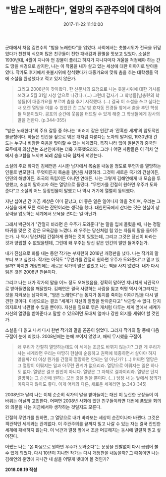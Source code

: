 ﻿---
layout: post
title: '"밤은 노래한다", 열망의 주관주의에 대하여'
date: 2017-11-22 11:10:00
categories: jekyll update
background: '/img/posts/06.jpg'
---

군대에서 처음 김연수의 "밤을 노래한다"를 읽었다. 사회에서는 촛불시위가 전국을 뒤덮었다가 천천히 식으며 많은 친구들이 진한 패배감과 환멸을 맛보고 있었다. 소설은 1930년대, 4월이 지나야 언 강물이 풀리고 하지가 지나자마자 겨울을 걱정해야 하는 간도 땅을 배경으로 삼지만, 나는 이 작품을 내가 살고 있는 세상에 대한 이야기로 받아들였다. 작가도 후기에서 촛불시위에 참석했다가 대중가요에 맞춰 춤을 추는 대학생들 덕에 소설을 완성했다고 적고 있지 않은가.


>그리고 2008년이 찾아왔다. 한 신문사의 요청으로 나는 촛불시위에 대한 기사를 쓰려고 5월 31일 시청 앞으로 나갔다. (...) 그런데 갑자기 그 학생들[남총련의 학생들]이 대중가요를 부르며 춤을 추기 시작했다. (...) 결국 이 소설을 쓰고 싶다는 내 오랜 열망을 이룰 수 있었던 건 그날 밤 효자동 전경들 앞에서 춤을 추던 학생들 덕분이었다. 공포의 순간에 웃음을 터뜨릴 수 있게 해준 그 학생들에게 감사의 말을 전한다. (p.344-355)

"밤은 노래한다"의 주요 갈등 중 하나는 '버러지 같은 인간'과 '잔혹한 세계'의 압도적인 불균형이다. 하늘은 인간을 짚으로 엮은 개처럼 다룬다는 노자의 말처럼, 1930년대 간도는 누구나 비참한 죽음을 맞이할 수 있는 세계였다. 특히 나라 없이 일본인과 중국인 모두에게 의심받는 조선인에게는 더욱 가혹했으리라. 그러나 어떤 사람들은 이 격차 앞에서 숭고함을 느끼며 되레 삶을 더욱 힘차게 껴앉는다.

소설의 주요 화자인 김해연은 시시한 남자에서 목숨을 내놓을 정도로 무언가를 열망하는 인물로 변모한다. 무엇이든지 목숨을 걸만큼 사랑하라. 그것이 새로운 국가의 건설이든, 인민의 해방이든, 조국의 독립이든 아니면 연애든. 나는 그렇게 김해연에게 내 모습을 투영했고, 소설이 말하고자 하는 열망으로 들떴다. "무언가를 간절히 원하면 우주가 도와준다"고 소설의 어느 등장인물이 말했고 나 역시 거기에 열렬히 동의했다.

지난 십여년 간 가끔 세상은 이미 끝났고, 더 좋은 일은 일어나지 않을 것이며, 우리는 그 사실을 애써 모른 척하는 잔민이라는 생각을 했다. 대한민국에서 산다는 것은 현실이 상상력을 압도하는 세계에서 모욕을 견디는 일 아닌가.

그래서 박근혜가 "간절히 바라면 온 우주가 도와준다"는 말을 입에 올렸을 때, 나는 정말 따귀를 맞은 것 같은 모욕감을 느꼈다. 왜 우주는 당신처럼 힘 있는 자들의 말을 들어주는가. 나 역시 당신처럼 간절하게 원하는 것이 있었는데, 그리고 그것은 당신이 바라는 것과 양립할 수 없었을텐데, 그런데 왜 우주는 당신 같은 인간의 말만 들어주는가.

내가 진심으로 화를 내는 동안 작가는 부지런히 2016년 개정판을 냈다. 나는 작가의 말부터 보고 싶었다. 작가는 아직도 "무언가를 간절히 원하면 우주가 도와준다"고 믿고 있을까? 하지만 개정판에는 새로운 작가의 말은 없었고 나는 책을 사지 않았다. 내가 다시 읽은 것은 2008년 판본이다.

그리고 나는 내가 작가의 말을 어느 정도 오해했음을, 정확히 말하면 지나치게 낙관적으로 받아들였음을 깨달았다. 김해연은 결국 사랑하는 사람을 잃고 혁명 역시 어그러지는 것을 지켜보는 남자이며, "밤은 노래한다"는 동지가 동지를 죽이는 이야기임을 다시 발견한 것이다. 이성으로는 결코 "세계가 자신의 열망을 받아준다고" 낙관할 수 없다. 단지 의지로서 낙관할 수 있을 뿐이다. 자신을 짚으로 엮은 개처럼 다루는 세계 앞에서 세계가 자신의 열망을 받아준다고 말할 수 있으려면 도대체 얼마나 강한 의지를 세워야 할 것인가.

소설을 다 읽고 나서 다시 한번 작가의 말을 꼼꼼이 읽었다. 그러자 작가의 말 중에 다음 구절이 눈에 띄었다. 2008년에는 눈에 보이지 않았고, 애써 무시했을 구절이.

> 왜 우리가 간절히 열망하는데도 이 세계는  조금도 바뀌지 않는가? 그런 게 우리가 사는 세계라면 우리는 마땅히 현실에 순응하고 권력에 복종하면서 살아야 하지 않을까? 더 이상 뭔가를 간절히 열망하면 안되는 일 아닌가? (...) 어쩌면 열망은 그 열망이 이뤄지는 일과 아무런 관계가 없으리라. 열망으로 이뤄지는 일은 하나도 없다. 열망은 결코 원인이 아니다. 열망은 그 자체로 결과이리라. 열망은 단지 열망하는 그 순간에 원하는 모든 것을 얻을 뿐이다. (...) 당장 내 눈 앞에서 정의가 이뤄지지 않아도 좋다. 이게 어제와 다른, 새로운 세계라면 (p.343-345)

2008년과 달리 나는 이제 순순히 작가의 말을 받아들이는 대신 이 능란한 문장들이 야바위는 아닐까 고민한다. 어쩌면 2008년 사회에 있던 친구들이라면 대번에 품었을 회의와 의문을 나는 지금에서야 생각하는 것일지도 모른다.

간절히 무언가를 원하면, 그 열망으로 내가 바라보는 세상이 순간이나마 바뀐다. 그것은 객관적인 세계와는 관계없다. 이 주관주의를 끝까지 밀고 나갈 수 있는 자는 결국 잔인한 세계에 패배하지 않는다. 이 낙관과 열정 앞에서 조금 머뭇해지는 동시에 열렬히 믿고 싶어진다.

어쨌든 나는 "온 마음으로 원하면 우주가 도와준다"는 문장을 반발없이 다시 곱씹어 볼 수 있게 되었다. 다시 10년이 지나면 작가는 다시 개정판을 내놓을까? 그 때쯤이면 나는 김해연의 운명에 지나간 내 삶을 어떻게 빗대어 볼 것인가?

**2016.08.19 작성**
